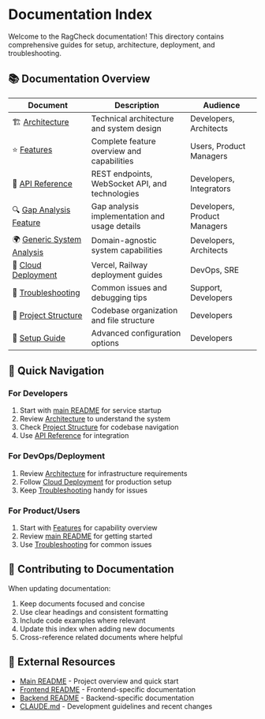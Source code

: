 # Documentation Index

Welcome to the RagCheck documentation! This directory contains comprehensive guides for setup, architecture, deployment, and troubleshooting.

## 📚 Documentation Overview

| Document | Description | Audience |
|----------|-------------|----------|
| 🏗️ [Architecture](architecture.md) | Technical architecture and system design | Developers, Architects |
| ⭐ [Features](features.md) | Complete feature overview and capabilities | Users, Product Managers |
| 🔌 [API Reference](api.md) | REST endpoints, WebSocket API, and technologies | Developers, Integrators |
| 🔍 [Gap Analysis Feature](gap-analysis-feature.md) | Gap analysis implementation and usage details | Developers, Product Managers |
| 🌍 [Generic System Analysis](generic-system-analysis.md) | Domain-agnostic system capabilities | Developers, Architects |
| 🚀 [Cloud Deployment](deployment.md) | Vercel, Railway deployment guides | DevOps, SRE |
| 🔧 [Troubleshooting](troubleshooting.md) | Common issues and debugging tips | Support, Developers |
| 📁 [Project Structure](project-structure.md) | Codebase organization and file structure | Developers |
| 🔧 [Setup Guide](setup.md) | Advanced configuration options | Developers |

## 🚀 Quick Navigation

### For Developers
1. Start with [main README](../README.md) for service startup
2. Review [Architecture](architecture.md) to understand the system
3. Check [Project Structure](project-structure.md) for codebase navigation
4. Use [API Reference](api.md) for integration

### For DevOps/Deployment
1. Review [Architecture](architecture.md) for infrastructure requirements
2. Follow [Cloud Deployment](deployment.md) for production setup
3. Keep [Troubleshooting](troubleshooting.md) handy for issues

### For Product/Users
1. Start with [Features](features.md) for capability overview
2. Review [main README](../README.md) for getting started
3. Use [Troubleshooting](troubleshooting.md) for common issues

## 📝 Contributing to Documentation

When updating documentation:

1. Keep documents focused and concise
2. Use clear headings and consistent formatting
3. Include code examples where relevant
4. Update this index when adding new documents
5. Cross-reference related documents where helpful

## 🔗 External Resources

- [Main README](../README.md) - Project overview and quick start
- [Frontend README](../frontend/README.md) - Frontend-specific documentation
- [Backend README](../backend/README.md) - Backend-specific documentation
- [CLAUDE.md](../CLAUDE.md) - Development guidelines and recent changes